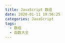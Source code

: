 ```yaml
---
title: JavaScript 数组
date: 2020-01-11 19:56:25
categories: JavaScript
tags:
  - 数组
  - 函数大全
---
```

